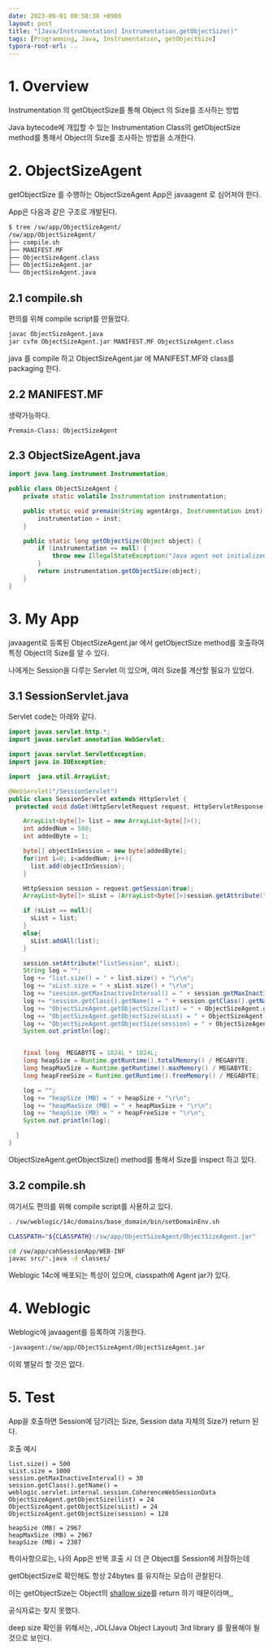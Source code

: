 ```yaml
---
date: 2023-06-01 08:58:38 +0900
layout: post
title: "[Java/Instrumentation] Instrumentation.getObjectSize()"
tags: [Programming, Java, Instrumentation, getObjectSize]
typora-root-url: ..
---
```


# 1. Overview

Instrumentation 의 getObjectSize를 통해 Object 의 Size를 조사하는 방법

Java bytecode에 개입할 수 있는 Instrumentation Class의 getObjectSize method를 통해서 Object의 Size를 조사하는 방법을 소개한다.





# 2. ObjectSizeAgent

getObjectSize 를 수행하는 ObjectSizeAgent App은 javaagent 로 심어져야 한다.

App은 다음과 같은 구조로 개발된다.

```sh
$ tree /sw/app/ObjectSizeAgent/
/sw/app/ObjectSizeAgent/
├── compile.sh
├── MANIFEST.MF
├── ObjectSizeAgent.class
├── ObjectSizeAgent.jar
└── ObjectSizeAgent.java
```



## 2.1 compile.sh

편의를 위해 compile script를 만들었다.

```sh
javac ObjectSizeAgent.java
jar cvfm ObjectSizeAgent.jar MANIFEST.MF ObjectSizeAgent.class
```



java 를 compile 하고 ObjectSizeAgent.jar 에 MANIFEST.MF와 class를 packaging 한다.





## 2.2 MANIFEST.MF

생략가능하다.

```
Premain-Class: ObjectSizeAgent
```





## 2.3 ObjectSizeAgent.java

```java
import java.lang.instrument.Instrumentation;

public class ObjectSizeAgent {
    private static volatile Instrumentation instrumentation;

    public static void premain(String agentArgs, Instrumentation inst) {
        instrumentation = inst;
    }

    public static long getObjectSize(Object object) {
        if (instrumentation == null) {
            throw new IllegalStateException("Java agent not initialized");
        }
        return instrumentation.getObjectSize(object);
    }
}
```





# 3. My App

javaagent로 등록된 ObjectSizeAgent.jar 에서 getObjectSize method를 호출하여 특정 Object의 Size를 알 수 있다.

나에게는 Session을 다루는 Servlet 이 있으며, 여러 Size를 계산할 필요가 있었다.



## 3.1 SessionServlet.java

Servlet code는 아래와 같다.

```java
import javax.servlet.http.*;
import javax.servlet.annotation.WebServlet;

import javax.servlet.ServletException;
import java.io.IOException;

import  java.util.ArrayList;

@WebServlet("/SessionServlet")
public class SessionServlet extends HttpServlet {
  protected void doGet(HttpServletRequest request, HttpServletResponse response) throws ServletException, IOException {

    ArrayList<byte[]> list = new ArrayList<byte[]>();
    int addedNum = 500;
    int addedByte = 1;

    byte[] objectInSession = new byte[addedByte];
    for(int i=0; i<addedNum; i++){
      list.add(objectInSession);
    }

    HttpSession session = request.getSession(true);
    ArrayList<byte[]> sList = (ArrayList<byte[]>)session.getAttribute("listSession");

    if (sList == null){
      sList = list;
    }
    else{
      sList.addAll(list);
    }

    session.setAttribute("listSession", sList);
    String log = "";
    log += "list.size() = " + list.size() + "\r\n";
    log += "sList.size = " + sList.size() + "\r\n";
    log += "session.getMaxInactiveInterval() = " + session.getMaxInactiveInterval() + "\r\n";
    log += "session.getClass().getName() = " + session.getClass().getName() + "\r\n";
    log += "ObjectSizeAgent.getObjectSize(list) = " + ObjectSizeAgent.getObjectSize(list) + "\r\n";
    log += "ObjectSizeAgent.getObjectSize(sList) = " + ObjectSizeAgent.getObjectSize(sList) + "\r\n";
    log += "ObjectSizeAgent.getObjectSize(session) = " + ObjectSizeAgent.getObjectSize(session) + "\r\n";
    System.out.println(log);


    final long  MEGABYTE = 1024L * 1024L;
    long heapSize = Runtime.getRuntime().totalMemory() / MEGABYTE;
    long heapMaxSize = Runtime.getRuntime().maxMemory() / MEGABYTE;
    long heapFreeSize = Runtime.getRuntime().freeMemory() / MEGABYTE;

    log = "";
    log += "heapSize (MB) = " + heapSize + "\r\n";
    log += "heapMaxSize (MB) = " + heapMaxSize + "\r\n";
    log += "heapSize (MB) = " + heapFreeSize + "\r\n";
    System.out.println(log);

  }
}
```



ObjectSizeAgent.getObjectSize() method를 통해서 Size를 inspect 하고 있다.





## 3.2 compile.sh

여기서도 편의를 위해 compile script를 사용하고 있다.

```sh
. /sw/weblogic/14c/domains/base_domain/bin/setDomainEnv.sh

CLASSPATH="${CLASSPATH}:/sw/app/ObjectSizeAgent/ObjectSizeAgent.jar"

cd /sw/app/cohSessionApp/WEB-INF
javac src/*.java -d classes/
```



Weblogic 14c에 배포되는 특성이 있으며, classpath에 Agent jar가 있다.





# 4. Weblogic

Weblogic에 javaagent를 등록하여 기동한다.

```sh
-javaagent:/sw/app/ObjectSizeAgent/ObjectSizeAgent.jar
```



이외 별달리 할 것은 없다.





# 5. Test

App을 호출하면 Session에 담기려는 Size, Session data 자체의 Size가 return 된다.



호출 예시

```
list.size() = 500
sList.size = 1000
session.getMaxInactiveInterval() = 30
session.getClass().getName() = weblogic.servlet.internal.session.CoherenceWebSessionData
ObjectSizeAgent.getObjectSize(list) = 24
ObjectSizeAgent.getObjectSize(sList) = 24
ObjectSizeAgent.getObjectSize(session) = 128

heapSize (MB) = 2967
heapMaxSize (MB) = 2967
heapSize (MB) = 2307
```



특이사항으로는, 나의 App은 반복 호출 시 더 큰 Object를 Session에 저장하는데

getObjectSize로 확인해도 항상 24bytes 를 유지하는 모습이 관찰된다.



이는 getObjectSize는 Object의 [shallow size](https://www.baeldung.com/jvm-measuring-object-sizes)를 return 하기 때문이라며,,

공식자료는 찾지 못했다.



deep size 확인을 위해서는, JOL(Java Object Layout) 3rd library 를 활용해야 될 것으로 보인다.

